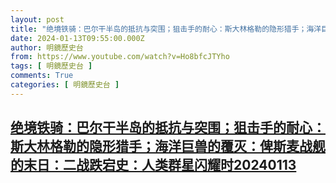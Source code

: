 ```yaml
---
layout: post
title: "绝境铁骑：巴尔干半岛的抵抗与突围；狙击手的耐心：斯大林格勒的隐形猎手；海洋巨兽的覆灭：俾斯麦战舰的末日：二战跌宕史：人类群星闪耀时20240113"
date: 2024-01-13T09:55:00.000Z
author: 明鏡歷史台
from: https://www.youtube.com/watch?v=Ho8bfcJTYho
tags: [ 明鏡歷史台 ]
comments: True
categories: [ 明鏡歷史台 ]
---
```

<!--1705139700000-->
[绝境铁骑：巴尔干半岛的抵抗与突围；狙击手的耐心：斯大林格勒的隐形猎手；海洋巨兽的覆灭：俾斯麦战舰的末日：二战跌宕史：人类群星闪耀时20240113](https://www.youtube.com/watch?v=Ho8bfcJTYho)
------

<div>

</div>
